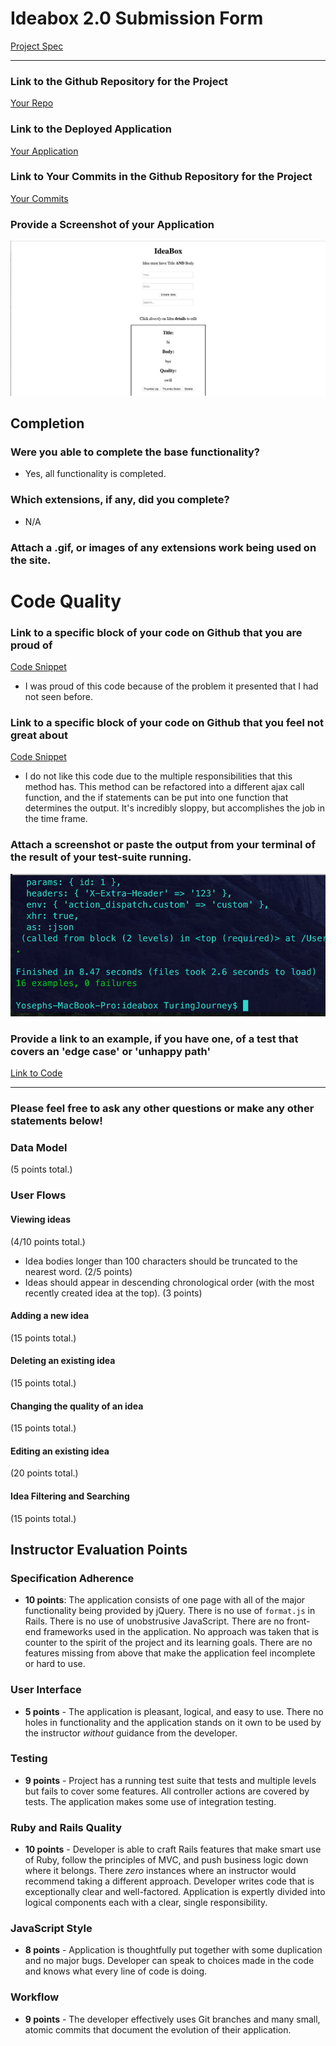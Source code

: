 # Ideabox 2.0 Submission Form
[Project Spec](https://github.com/turingschool/curriculum/blob/master/source/projects/revenge_of_idea_box.markdown)

---

### Link to the Github Repository for the Project
[Your Repo](https://github.com/Yoyo2Code/ideabox)

### Link to the Deployed Application
[Your Application](http://aqueous-earth-74411.herokuapp.com/)

### Link to Your Commits in the Github Repository for the Project
[Your Commits](https://github.com/Yoyo2Code/ideabox/commits/master)

### Provide a Screenshot of your Application
![ideabox](app.png)

## Completion

### Were you able to complete the base functionality?
* Yes, all functionality is completed.

### Which extensions, if any, did you complete?

* N/A

### Attach a .gif, or images of any extensions work being used on the site.

# Code Quality

### Link to a specific block of your code on Github that you are proud of

[Code Snippet](https://gist.github.com/Yoyo2Code/8038211fa2b1ed5b1169a42c9269923d)

* I was proud of this code because of the problem it presented that I had not seen before.

### Link to a specific block of your code on Github that you feel not great about

[Code Snippet](https://gist.github.com/Yoyo2Code/fad874383de2a29e62c3981a2ad11bf6)
* I do not like this code due to the multiple responsibilities that this method has. This method can be refactored into a different ajax call function, and the if statements can be put into one function that determines the output. It's incredibly sloppy, but accomplishes the job in the time frame.


### Attach a screenshot or paste the output from your terminal of the result of your test-suite running.

![tests](tests.png)

### Provide a link to an example, if you have one, of a test that covers an 'edge case' or 'unhappy path'

[Link to Code](https://gist.github.com/Yoyo2Code/684b0ae762df13f75191d7a41cfbe773)

-----

### Please feel free to ask any other questions or make any other statements below!

### Data Model

(5 points total.)

### User Flows

#### Viewing ideas

(4/10 points total.)

* Idea bodies longer than 100 characters should be truncated to the nearest word. (2/5 points)
* Ideas should appear in descending chronological order (with the most recently created idea at the top). (3 points)

#### Adding a new idea

(15 points total.)

#### Deleting an existing idea

(15 points total.)

#### Changing the quality of an idea

(15 points total.)


#### Editing an existing idea

(20 points total.)

#### Idea Filtering and Searching

(15 points total.)

## Instructor Evaluation Points

### Specification Adherence

* **10 points**: The application consists of one page with all of the major functionality being provided by jQuery. There is no use of `format.js` in Rails. There is no use of unobstrusive JavaScript. There are no front-end frameworks used in the application. No approach was taken that is counter to the spirit of the project and its learning goals. There are no features missing from above that make the application feel incomplete or hard to use.

### User Interface

* **5 points** - The application is pleasant, logical, and easy to use. There no holes in functionality and the application stands on it own to be used by the instructor _without_ guidance from the developer.

### Testing

* **9 points** - Project has a running test suite that tests and multiple levels but fails to cover some features. All controller actions are covered by tests. The application makes some use of integration testing.

### Ruby and Rails Quality

* **10 points** - Developer is able to craft Rails features that make smart use of Ruby, follow the principles of MVC, and push business logic down where it belongs. There _zero_ instances where an instructor would recommend taking a different approach. Developer writes code that is exceptionally clear and well-factored. Application is expertly divided into logical components each with a clear, single responsibility.

### JavaScript Style

* **8 points** - Application is thoughtfully put together with some duplication and no major bugs. Developer can speak to choices made in the code and knows what every line of code is doing.

### Workflow

* **9 points** - The developer effectively uses Git branches and many small, atomic commits that document the evolution of their application.
